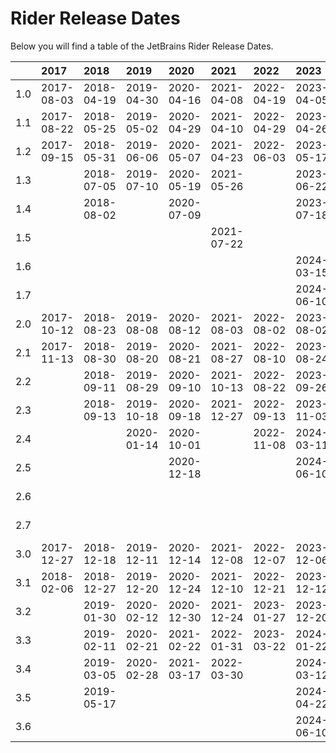 # Rider Release Dates
Below you will find a table of the JetBrains Rider Release Dates.

|     | 2017       | 2018       | 2019       | 2020       | 2021       | 2022       | 2023       | 2024       |
|----:|:-----------|:-----------|:-----------|:-----------|:-----------|:-----------|:-----------|:-----------|
| 1.0 | 2017-08-03 | 2018-04-19 | 2019-04-30 | 2020-04-16 | 2021-04-08 | 2022-04-19 | 2023-04-05 | 2024-04-09 |
| 1.1 | 2017-08-22 | 2018-05-25 | 2019-05-02 | 2020-04-29 | 2021-04-10 | 2022-04-29 | 2023-04-26 | 2024-04-17 |
| 1.2 | 2017-09-15 | 2018-05-31 | 2019-06-06 | 2020-05-07 | 2021-04-23 | 2022-06-03 | 2023-05-17 | 2024-05-07 |
| 1.3 |            | 2018-07-05 | 2019-07-10 | 2020-05-19 | 2021-05-26 |            | 2023-06-22 | 2024-06-10 |
| 1.4 |            | 2018-08-02 |            | 2020-07-09 |            |            | 2023-07-18 | 2024-06-24 |
| 1.5 |            |            |            |            | 2021-07-22 |            |            | 2024-08-06 |
| 1.6 |            |            |            |            |            |            | 2024-03-15 | 2024-08-13 |
| 1.7 |            |            |            |            |            |            | 2024-06-10 |            |
| 2.0 | 2017-10-12 | 2018-08-23 | 2019-08-08 | 2020-08-12 | 2021-08-03 | 2022-08-02 | 2023-08-02 | 2024-08-15 |
| 2.1 | 2017-11-13 | 2018-08-30 | 2019-08-20 | 2020-08-21 | 2021-08-27 | 2022-08-10 | 2023-08-24 | 2024-08-20 |
| 2.2 |            | 2018-09-11 | 2019-08-29 | 2020-09-10 | 2021-10-13 | 2022-08-22 | 2023-09-26 | 2024-08-26 |
| 2.3 |            | 2018-09-13 | 2019-10-18 | 2020-09-18 | 2021-12-27 | 2022-09-13 | 2023-11-03 | 2024-08-30 |
| 2.4 |            |            | 2020-01-14 | 2020-10-01 |            | 2022-11-08 | 2024-03-11 | 2024-09-09 |
| 2.5 |            |            |            | 2020-12-18 |            |            | 2024-06-10 | 2024-09-20 |
| 2.6 |            |            |            |            |            |            |            | 2024-10-09 |
| 2.7 |            |            |            |            |            |            |            | 2024-10-24 |
| 3.0 | 2017-12-27 | 2018-12-18 | 2019-12-11 | 2020-12-14 | 2021-12-08 | 2022-12-07 | 2023-12-06 | 2024-11-13 |
| 3.1 | 2018-02-06 | 2018-12-27 | 2019-12-20 | 2020-12-24 | 2021-12-10 | 2022-12-21 | 2023-12-12 |            |
| 3.2 |            | 2019-01-30 | 2020-02-12 | 2020-12-30 | 2021-12-24 | 2023-01-27 | 2023-12-20 |            |
| 3.3 |            | 2019-02-11 | 2020-02-21 | 2021-02-22 | 2022-01-31 | 2023-03-22 | 2024-01-22 |            |
| 3.4 |            | 2019-03-05 | 2020-02-28 | 2021-03-17 | 2022-03-30 |            | 2024-03-12 |            |
| 3.5 |            | 2019-05-17 |            |            |            |            | 2024-04-22 |            |
| 3.6 |            |            |            |            |            |            | 2024-06-10 |            |